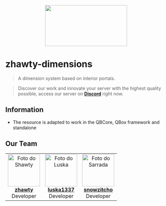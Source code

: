 <p align="center"><img src="https://r2.fivemanage.com/pub/8pn5hmd6r4l1.png" height="128" width="256"></p>

# zhawty-dimensions
> A dimension system based on interior portals.

> Discover our work and innovate your server with the highest quality possible, access our server on **[Discord](https://discord.com/invite/FyT66F3bzV)** right now.

## Information
* The resource is adapted to work in the QBCore, QBox framework and standalone

## Our Team

<table>
  <tr>
    <td align="center">
      <a href="#">
        <img src="https://avatars.githubusercontent.com/u/68912054?s=96&v=4" width="100px;" alt="Foto do Shawty"/><br>
          <b><a href="https://github.com/zhawty" title="Perfil do GitHub">zhawty</a></b><br> 
      </a>
Developer
    </td>
    <td align="center">
      <a href="#">
        <img src="https://avatars.githubusercontent.com/u/42743208?s=96&v=4" width="100px;" alt="Foto do Luska"/><br>
          <b><a href="https://github.com/luska1337" title="Perfil do GitHub">luska1337</a></b><br> 
      </a>
Developer
    </td>
    <td align="center">
      <a href="#">
        <img src="https://avatars.githubusercontent.com/u/79928127?s=96&v=4" width="100px;" alt="Foto do Sarrada"/><br>
          <b><a href="https://github.com/snowzitcho" title="Perfil do GitHub">snowzitcho</a></b><br> 
      </a>
Developer
    </td>
  </tr>
</table>
